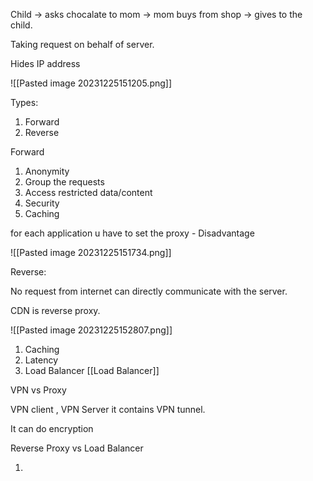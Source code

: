 
Child -> asks chocalate to mom -> mom buys from shop -> gives to the child.

Taking request on behalf of server. 

Hides IP address

![[Pasted image 20231225151205.png]]

Types:
1. Forward
2. Reverse

Forward
1. Anonymity
2. Group the requests
3. Access restricted data/content
4. Security
5. Caching

for each application u have to set the proxy - Disadvantage


![[Pasted image 20231225151734.png]]

Reverse:

No request from internet can directly communicate with the server. 

CDN is reverse proxy.

![[Pasted image 20231225152807.png]]

1. Caching
2. Latency
3. Load Balancer [[Load Balancer]]


VPN vs Proxy

VPN client , VPN Server
it contains VPN tunnel.

It can do encryption


Reverse Proxy vs Load Balancer

1. 